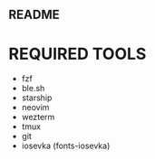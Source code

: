 ## README

# REQUIRED TOOLS
- fzf
- ble.sh
- starship
- neovim
- wezterm
- tmux
- git
- iosevka (fonts-iosevka)
